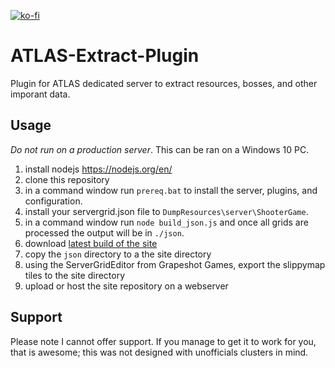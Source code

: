 [![ko-fi](https://ko-fi.com/img/githubbutton_sm.svg)](https://ko-fi.com/O5O33VK5S)

# ATLAS-Extract-Plugin
Plugin for ATLAS dedicated server to extract resources, bosses, and other imporant data.

## Usage 
*Do not run on a production server*. This can be ran on a Windows 10 PC.

1. install nodejs https://nodejs.org/en/
2. clone this repository
3. in a command window run `prereq.bat` to install the server, plugins, and configuration.
4. install your servergrid.json file to `DumpResources\server\ShooterGame`.
5. in a command window run `node build_json.js` and once all grids are processed the output will be in `./json`.
6. download [latest build of the site](https://github.com/antihax/atlasmap-js/releases/latest/download/dist.tar.gz)
7. copy the `json` directory to a the site directory
8. using the ServerGridEditor from Grapeshot Games, export the slippymap tiles to the site directory 
9. upload or host the site repository on a webserver

## Support
Please note I cannot offer support. If you manage to get it to work for you, that is awesome; this was not designed with unofficials clusters in mind.